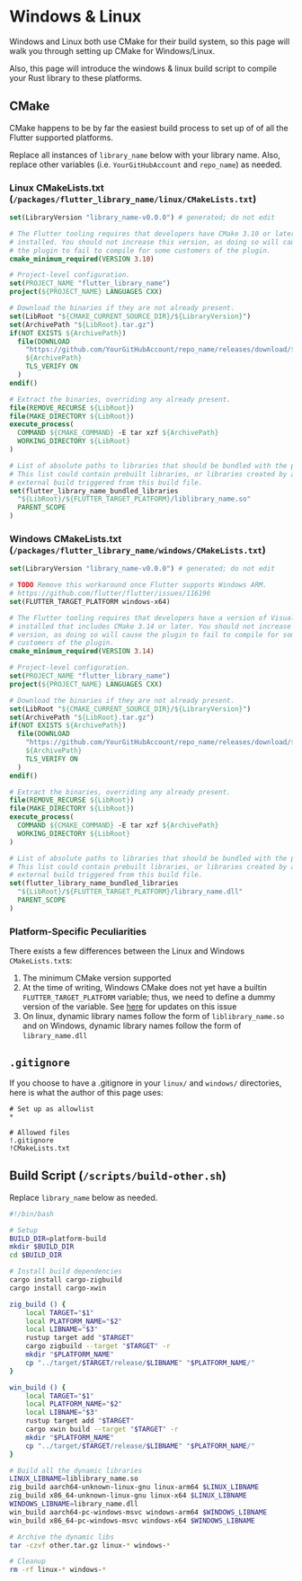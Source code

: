 # Windows & Linux
Windows and Linux both use CMake for their build system,
so this page will walk you through setting up CMake for Windows/Linux.

Also, this page will introduce the windows & linux build script
to compile your Rust library to these platforms.

## CMake
CMake happens to be by far the easiest build process to set up
of of all the Flutter supported platforms.

Replace all instances of `library_name` below with your library name.
Also, replace other variables (i.e. `YourGitHubAccount` and `repo_name`) as needed.

### Linux CMakeLists.txt (`/packages/flutter_library_name/linux/CMakeLists.txt`)
```cmake
set(LibraryVersion "library_name-v0.0.0") # generated; do not edit

# The Flutter tooling requires that developers have CMake 3.10 or later
# installed. You should not increase this version, as doing so will cause
# the plugin to fail to compile for some customers of the plugin.
cmake_minimum_required(VERSION 3.10)

# Project-level configuration.
set(PROJECT_NAME "flutter_library_name")
project(${PROJECT_NAME} LANGUAGES CXX)

# Download the binaries if they are not already present.
set(LibRoot "${CMAKE_CURRENT_SOURCE_DIR}/${LibraryVersion}")
set(ArchivePath "${LibRoot}.tar.gz")
if(NOT EXISTS ${ArchivePath})
  file(DOWNLOAD
    "https://github.com/YourGitHubAccount/repo_name/releases/download/${LibraryVersion}/other.tar.gz"
    ${ArchivePath}
    TLS_VERIFY ON
  )
endif()

# Extract the binaries, overriding any already present.
file(REMOVE_RECURSE ${LibRoot})
file(MAKE_DIRECTORY ${LibRoot})
execute_process(
  COMMAND ${CMAKE_COMMAND} -E tar xzf ${ArchivePath}
  WORKING_DIRECTORY ${LibRoot}
)

# List of absolute paths to libraries that should be bundled with the plugin.
# This list could contain prebuilt libraries, or libraries created by an
# external build triggered from this build file.
set(flutter_library_name_bundled_libraries
  "${LibRoot}/${FLUTTER_TARGET_PLATFORM}/liblibrary_name.so"
  PARENT_SCOPE
)
```

### Windows CMakeLists.txt (`/packages/flutter_library_name/windows/CMakeLists.txt`)
```cmake
set(LibraryVersion "library_name-v0.0.0") # generated; do not edit

# TODO Remove this workaround once Flutter supports Windows ARM.
# https://github.com/flutter/flutter/issues/116196
set(FLUTTER_TARGET_PLATFORM windows-x64)

# The Flutter tooling requires that developers have a version of Visual Studio
# installed that includes CMake 3.14 or later. You should not increase this
# version, as doing so will cause the plugin to fail to compile for some
# customers of the plugin.
cmake_minimum_required(VERSION 3.14)

# Project-level configuration.
set(PROJECT_NAME "flutter_library_name")
project(${PROJECT_NAME} LANGUAGES CXX)

# Download the binaries if they are not already present.
set(LibRoot "${CMAKE_CURRENT_SOURCE_DIR}/${LibraryVersion}")
set(ArchivePath "${LibRoot}.tar.gz")
if(NOT EXISTS ${ArchivePath})
  file(DOWNLOAD
    "https://github.com/YourGitHubAccount/repo_name/releases/download/${LibraryVersion}/other.tar.gz"
    ${ArchivePath}
    TLS_VERIFY ON
  )
endif()

# Extract the binaries, overriding any already present.
file(REMOVE_RECURSE ${LibRoot})
file(MAKE_DIRECTORY ${LibRoot})
execute_process(
  COMMAND ${CMAKE_COMMAND} -E tar xzf ${ArchivePath}
  WORKING_DIRECTORY ${LibRoot}
)

# List of absolute paths to libraries that should be bundled with the plugin.
# This list could contain prebuilt libraries, or libraries created by an
# external build triggered from this build file.
set(flutter_library_name_bundled_libraries
  "${LibRoot}/${FLUTTER_TARGET_PLATFORM}/library_name.dll"
  PARENT_SCOPE
)
```

### Platform-Specific Peculiarities
There exists a few differences between the Linux and Windows `CMakeLists.txt`s:
1. The minimum CMake version supported
2. At the time of writing, Windows CMake does not yet have a builtin `FLUTTER_TARGET_PLATFORM` variable; thus, we need to define a dummy version of the variable. See [here](https://github.com/flutter/flutter/issues/116196) for updates on this issue
3. On linux, dynamic library names follow the form of `liblibrary_name.so` and on Windows, dynamic library names follow the form of `library_name.dll`

## `.gitignore`
If you choose to have a .gitignore in your `linux/` and `windows/` directories, here is what the author of this page uses:
```gitignore
# Set up as allowlist
*

# Allowed files
!.gitignore
!CMakeLists.txt
```

## Build Script (`/scripts/build-other.sh`)
Replace `library_name` below as needed.
```bash
#!/bin/bash

# Setup
BUILD_DIR=platform-build
mkdir $BUILD_DIR
cd $BUILD_DIR

# Install build dependencies
cargo install cargo-zigbuild
cargo install cargo-xwin

zig_build () {
    local TARGET="$1"
    local PLATFORM_NAME="$2"
    local LIBNAME="$3"
    rustup target add "$TARGET"
    cargo zigbuild --target "$TARGET" -r
    mkdir "$PLATFORM_NAME"
    cp "../target/$TARGET/release/$LIBNAME" "$PLATFORM_NAME/"
}

win_build () {
    local TARGET="$1"
    local PLATFORM_NAME="$2"
    local LIBNAME="$3"
    rustup target add "$TARGET"
    cargo xwin build --target "$TARGET" -r
    mkdir "$PLATFORM_NAME"
    cp "../target/$TARGET/release/$LIBNAME" "$PLATFORM_NAME/"
}

# Build all the dynamic libraries
LINUX_LIBNAME=liblibrary_name.so
zig_build aarch64-unknown-linux-gnu linux-arm64 $LINUX_LIBNAME
zig_build x86_64-unknown-linux-gnu linux-x64 $LINUX_LIBNAME
WINDOWS_LIBNAME=library_name.dll
win_build aarch64-pc-windows-msvc windows-arm64 $WINDOWS_LIBNAME
win_build x86_64-pc-windows-msvc windows-x64 $WINDOWS_LIBNAME

# Archive the dynamic libs
tar -czvf other.tar.gz linux-* windows-*

# Cleanup
rm -rf linux-* windows-*
```
